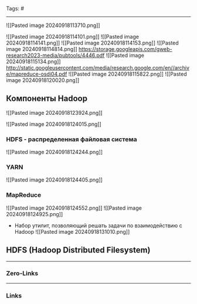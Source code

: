 Tags: #
____
![[Pasted image 20240918113710.png]]

![[Pasted image 20240918114101.png]]
![[Pasted image 20240918114141.png]]
![[Pasted image 20240918114153.png]]
![[Pasted image 20240918114814.png]]
https://storage.googleapis.com/gweb-research2023-media/pubtools/4446.pdf
![[Pasted image 20240918115134.png]]
http://static.googleusercontent.com/media/research.google.com/en//archive/mapreduce-osdi04.pdf
![[Pasted image 20240918115822.png]]
![[Pasted image 20240918120020.png]]

## Компоненты Hadoop
![[Pasted image 20240918123924.png]]

![[Pasted image 20240918124015.png]]
### HDFS - распределенная файловая система
![[Pasted image 20240918124244.png]]
### YARN 
![[Pasted image 20240918124405.png]]
### MapReduce
![[Pasted image 20240918124552.png]]
![[Pasted image 20240918124925.png]]
* Набор утилит, позволяющий решать задачи по взаимодействию с Hadoop
![[Pasted image 20240918131010.png]]
## HDFS (Hadoop Distributed Filesystem)

____
### Zero-Links

____
### Links